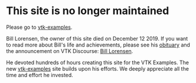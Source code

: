 # This site is no longer maintained

Please go to [vtk-examples](https://kitware.github.io/vtk-examples/site/).

Bill Lorensen, the owner of this site died on December 12 2019. If you want to read more about Bill's life and achievements, please see his [obituary](https://www.legacy.com/obituaries/name/william-lorensen-obituary?pid=194848174) and the announcement on VTK Discourse: [Bill Lorensen](https://discourse.vtk.org/t/bill-lorensen/2288).

He devoted hundreds of hours creating this site for the VTK Examples. The new [vtk-examples](https://kitware.github.io/vtk-examples/site/) site builds upon his efforts. We deeply appreciate all the time and effort he invested.
